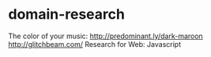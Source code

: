 # domain-research
The color of your music:
http://predominant.ly/dark-maroon 
http://glitchbeam.com/
Research for Web: Javascript
